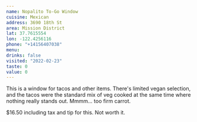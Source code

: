 ```yaml
---
name: Nopalito To-Go Window
cuisine: Mexican
address: 3690 18th St
area: Mission District
lat: 37.7615554
lon: -122.4256116
phone: "+14156407038"
menu: 
drinks: false
visited: "2022-02-23"
taste: 0
value: 0
---
```


This is a window for tacos and other items. There's limited vegan selection, and the tacos were the standard mix of veg cooked at the same time where nothing really stands out. Mmmm... too firm carrot. 

$16.50 including tax and tip for this. Not worth it.
